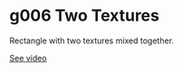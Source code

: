# g006 Two Textures

Rectangle with two textures mixed together.

[See video](https://youtu.be/a46rzm_egaE)

